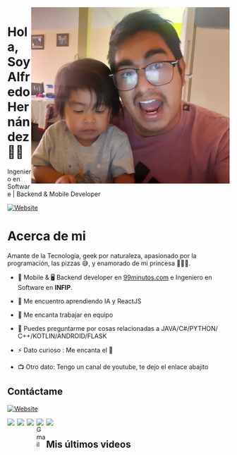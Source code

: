 
<img align="right" width="450" height="400" src="/images/profile.jpg">

# Hola, Soy Alfredo Hernández 👋🏼

Ingeniero en Software | Backend & Mobile Developer

[![Website](https://img.shields.io/github/followers/AlfredoHdez1709?style=social)][gitgub]  


# Acerca de mi

Amante de la Tecnología, geek por naturaleza, apasionado por la programación, las pizzas 😅, y enamorado de mi princesa 👨‍👩‍👧.

- 📱 Mobile & 🖥 Backend developer en [99minutos.com][99min] e Ingeniero en Software en **INFIP**.

- 🌱 Me encuentro aprendiendo IA y ReactJS
- 👯 Me encanta trabajar en equipo
- 💬 Puedes preguntarme por cosas relacionadas a JAVA/C#/PYTHON/ C++/KOTLIN/ANDROID/FLASK
- ⚡ Dato curioso : Me encanta el 🍣 
- 📺 Otro dato: Tengo un canal de youtube, te dejo el enlace abajito


## Contáctame

[![Website](https://img.shields.io/badge/alfredo.dev-up-green?style=for-the-badge)][website]  

[<a><img align="left" width="22px" src="https://img.icons8.com/fluent/48/000000/youtube-play.png"/>][youtube]
[<img align="left" width="22px" src="https://cdn.jsdelivr.net/npm/simple-icons@v3/icons/linkedin.svg"/>][linkedin]
[<img align="left"  width="22px" src="https://img.icons8.com/nolan/64/instagram-new.png"/>][instagram]
<a href="mailto:alfredohdez1709@gmail.com">
  <img align="left" alt="Gmail" width="22px" src="https://img.icons8.com/fluent/48/000000/gmail.png"/>
</a>
[<img align="left" width="22px" src="https://img.icons8.com/fluent/48/000000/telegram-app.png"/>][telegram]
<br>

## Mis últimos videos
<!-- YOUTUBE:START -->
<!-- YOUTUBE:END -->



[website]: https://ahrsoft.dev/
[twitter]: https://twitter.com/
[youtube]: https://www.youtube.com/c/ahrsoft
[linkedin]: https://www.linkedin.com/in/alfredohdezrguez/
[instagram]: https://www.instagram.com/ahrsoft/

[gitgub]: https://github.com/AlfredoHdez1709
[99min]: https://99minutos.com
[telegram]: https://t.me/AlfredoHdez1709